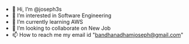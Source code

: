 - 👋 Hi, I’m @joseph3s
- 👀 I’m interested in Software Engineering
- 🌱 I’m currently learning  AWS 
- 💞️ I’m looking to collaborate on New Job 
- 📫 How to reach me my email id "bandhanadhamjoseph@gmail.com"

<!---
joseph3s/joseph3s is a ✨ special ✨ repository because its `README.md` (this file) appears on your GitHub profile.
You can click the Preview link to take a look at your changes.
--->
